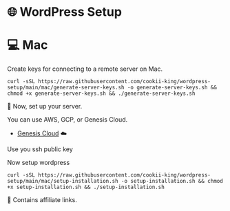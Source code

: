 # 🌐 WordPress Setup

# 💻 Mac

Create keys for connecting to a remote server on Mac.

```
curl -sSL https://raw.githubusercontent.com/cookii-king/wordpress-setup/main/mac/generate-server-keys.sh -o generate-server-keys.sh && chmod +x generate-server-keys.sh && ./generate-server-keys.sh
```

🚀 Now, set up your server.

You can use AWS, GCP, or Genesis Cloud.

- [Genesis Cloud](https://gnsiscld.co/f8a53) ☁️

Use you ssh public key

Now setup wordpress

```
curl -sSL https://raw.githubusercontent.com/cookii-king/wordpress-setup/main/mac/setup-installation.sh -o setup-installation.sh && chmod +x setup-installation.sh && ./setup-installation.sh
```


🔗 Contains affiliate links.



